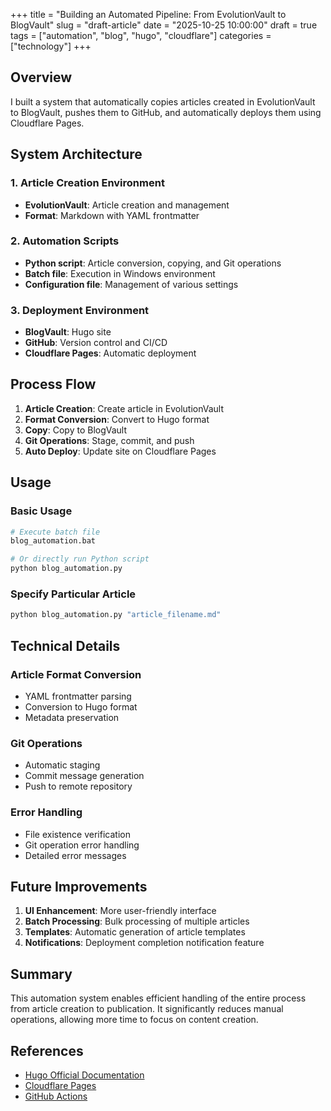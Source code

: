 +++
title = "Building an Automated Pipeline: From EvolutionVault to BlogVault"
slug = "draft-article"
date = "2025-10-25 10:00:00"
draft = true
tags = ["automation", "blog", "hugo", "cloudflare"]
categories = ["technology"]
+++

## Overview

I built a system that automatically copies articles created in EvolutionVault to BlogVault, pushes them to GitHub, and automatically deploys them using Cloudflare Pages.

## System Architecture

### 1. Article Creation Environment
- **EvolutionVault**: Article creation and management 
- **Format**: Markdown with YAML frontmatter

### 2. Automation Scripts
- **Python script**: Article conversion, copying, and Git operations
- **Batch file**: Execution in Windows environment
- **Configuration file**: Management of various settings

### 3. Deployment Environment
- **BlogVault**: Hugo site
- **GitHub**: Version control and CI/CD
- **Cloudflare Pages**: Automatic deployment

## Process Flow

1. **Article Creation**: Create article in EvolutionVault
2. **Format Conversion**: Convert to Hugo format
3. **Copy**: Copy to BlogVault
4. **Git Operations**: Stage, commit, and push
5. **Auto Deploy**: Update site on Cloudflare Pages

## Usage

### Basic Usage
```bash
# Execute batch file
blog_automation.bat

# Or directly run Python script
python blog_automation.py
```

### Specify Particular Article
```bash
python blog_automation.py "article_filename.md"
```

## Technical Details

### Article Format Conversion
- YAML frontmatter parsing
- Conversion to Hugo format
- Metadata preservation

### Git Operations
- Automatic staging
- Commit message generation
- Push to remote repository

### Error Handling
- File existence verification
- Git operation error handling
- Detailed error messages

## Future Improvements

1. **UI Enhancement**: More user-friendly interface
2. **Batch Processing**: Bulk processing of multiple articles
3. **Templates**: Automatic generation of article templates
4. **Notifications**: Deployment completion notification feature

## Summary

This automation system enables efficient handling of the entire process from article creation to publication. It significantly reduces manual operations, allowing more time to focus on content creation.

## References

- [Hugo Official Documentation](https://gohugo.io/)
- [Cloudflare Pages](https://pages.cloudflare.com/)
- [GitHub Actions](https://github.com/features/actions)
